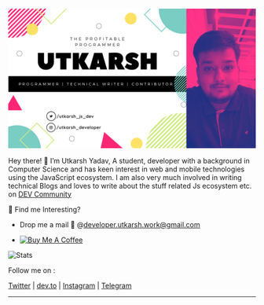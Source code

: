 ![Profile](https://github.com/Uyadav207/Uyadav207/blob/master/Assets/Banner.png)

Hey there! 👋 I’m Utkarsh Yadav, A student, developer with a background in Computer Science and has keen interest in web and mobile technologies using the JavaScript ecosystem. I am also very much involved in writing technical Blogs and loves to write about the stuff related Js ecosystem etc. on [DEV Community](https://dev.to/uyadav207)

🎯 Find me Interesting? 

* Drop me a mail 💌 @[developer.utkarsh.work@gmail.com](mailto:developer.utkarsh.work@gmail.com)

* <a Align="left" href="https://www.buymeacoffee.com/Utkarshjsdev" target="_blank"><img src="https://cdn.buymeacoffee.com/buttons/default-orange.png" alt="Buy Me A Coffee" width="100" height="20" /></a>

![Stats](https://github-readme-stats.vercel.app/api?username=Uyadav207)

Follow me on :

[Twitter](https://twitter.com/utkarsh_js_dev) | [dev.to](https://dev.to/uyadav207) | [Instagram](https://www.instagram.com/utkarsh_developer/) | [Telegram](https://t.me/utkarshyadav207)

---
